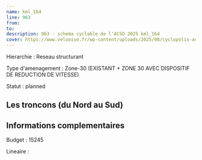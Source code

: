 ```yaml
---
name: kml_164 
line: 963
from: 
to:  
description: 963 - schema cyclable de l'ACSO 2025 kml_164 
cover: https://www.velooise.fr/wp-content/uploads/2025/08/cyclopolis-acso-963.jpg
---
```

Hierarchie : Reseau structurant

Type d'amenagement : Zone-30 (EXISTANT + ZONE 30 AVEC DISPOSITIF DE REDUCTION DE VITESSE)

Statut : planned

## Les troncons (du Nord au Sud)

## Informations complementaires

Budget  : 15245 

Lineaire :

